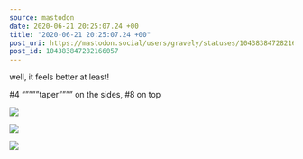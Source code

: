 ```yaml
---
source: mastodon
date: 2020-06-21 20:25:07.24 +00
title: "2020-06-21 20:25:07.24 +00"
post_uri: https://mastodon.social/users/gravely/statuses/104383847282166057
post_id: 104383847282166057
---
```

well, it feels better at least!

#4 “””””taper”””” on the sides, #8 on top


![](/images/30090083.jpg)

![](/images/30090085.jpg)

![](/images/30090086.jpg)

